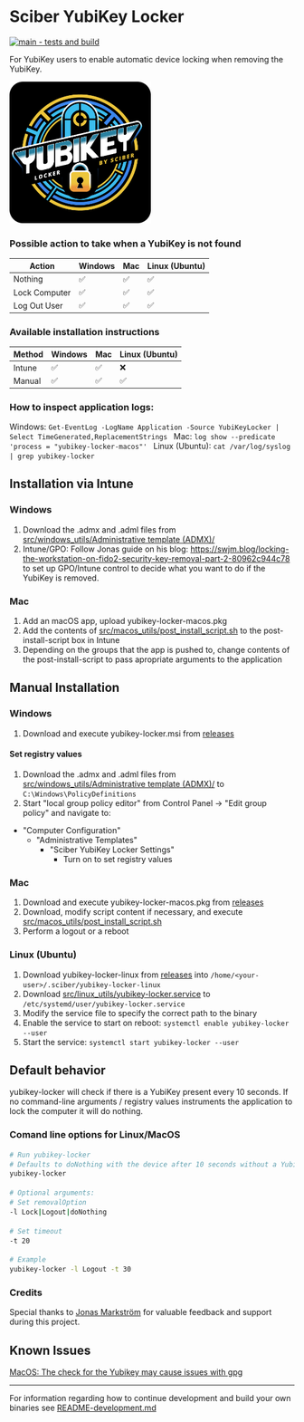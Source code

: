 # Sciber YubiKey Locker
[![main - tests and build](https://github.com/sciber-io/yubikey-locker/actions/workflows/ci.yml/badge.svg?branch=main)](https://github.com/sciber-io/yubikey-locker/actions/workflows/ci.yml)

For YubiKey users to enable automatic device locking when removing the YubiKey.

<img src="images/sciber_yklocker.png" alt="YubiKey Autolocker by Sciber" width="250"/>




### Possible action to take when a YubiKey is not found
| Action        | Windows   | Mac  | Linux (Ubuntu)  |
| ---           | ---       | ---  | ---    |
| Nothing       | ✅       | ✅   | ✅    |
| Lock Computer | ✅       | ✅   | ✅    |
| Log Out User  | ✅       | ✅   | ✅    |

### Available installation instructions
| Method        | Windows   | Mac   | Linux (Ubuntu) |
| ---           | ---       | ---  | ---    |
| Intune        | ✅       | ✅   | ❌
| Manual        | ✅       | ✅   | ✅    |

### How to inspect application logs:
Windows: ```Get-EventLog -LogName Application -Source YubiKeyLocker | Select TimeGenerated,ReplacementStrings ```
Mac:   ```log show --predicate 'process = "yubikey-locker-macos"' ```
Linux (Ubuntu):  ```cat /var/log/syslog | grep yubikey-locker ```


## Installation via Intune
### Windows
1. Download the .admx and .adml files from [src/windows_utils/Administrative template (ADMX)/](src/windows_utils/Administrative%20template%20(ADMX)/)
2. Intune/GPO: Follow Jonas guide on his blog: https://swjm.blog/locking-the-workstation-on-fido2-security-key-removal-part-2-80962c944c78 to set up GPO/Intune control to decide what you want to do if the YubiKey is removed.
### Mac
1. Add an macOS app, upload yubikey-locker-macos.pkg
2. Add the contents of [src/macos_utils/post_install_script.sh](src/macos_utils/post_install_script.sh) to the post-install-script box in Intune
3. Depending on the groups that the app is pushed to, change contents of the post-install-script to pass apropriate arguments to the application


## Manual Installation
### Windows
1. Download and execute yubikey-locker.msi from [releases](https://github.com/sciber-io/yubikey-locker/releases)
#### Set registry values

1. Download the .admx and .adml files from [src/windows_utils/Administrative template (ADMX)/](src/windows_utils/Administrative%20template%20(ADMX)/) to `C:\Windows\PolicyDefinitions`
2. Start "local group policy editor" from Control Panel -> "Edit group policy" and navigate to:
  - "Computer Configuration"
    - "Administrative Templates"
      - "Sciber YubiKey Locker Settings"
        - Turn on to set registry values

### Mac
1. Download and execute yubikey-locker-macos.pkg from [releases](https://github.com/sciber-io/yubikey-locker/releases)
2. Download, modify script content if necessary, and execute [src/macos_utils/post_install_script.sh](src/macos_utils/post_install_script.sh)
3. Perform a logout or a reboot

### Linux (Ubuntu)
1. Download yubikey-locker-linux from [releases](https://github.com/sciber-io/yubikey-locker/releases) into  `/home/<your-user>/.sciber/yubikey-locker-linux `
2. Download [src/linux_utils/yubikey-locker.service](src/linux_utils/yubikey-locker.service) to `/etc/systemd/user/yubikey-locker.service`
3. Modify the service file to specify the correct path to the binary
4. Enable the service to start on reboot:  ```systemctl enable yubikey-locker --user ```
5. Start the service:  ```systemctl start yubikey-locker --user ```



## Default behavior
yubikey-locker will check if there is a YubiKey present every 10 seconds. If no command-line arguments / registry values instruments the application to lock the computer it will do nothing.






### Comand line options for Linux/MacOS
```bash
# Run yubikey-locker
# Defaults to doNothing with the device after 10 seconds without a YubiKey
yubikey-locker

# Optional arguments:
# Set removalOption
-l Lock|Logout|doNothing

# Set timeout
-t 20

# Example
yubikey-locker -l Logout -t 30
```


### Credits
Special thanks to [Jonas Markström](https://github.com/JMarkstrom/) for valuable feedback and support during this project.


## Known Issues
[MacOS: The check for the Yubikey may cause issues with gpg](https://github.com/sciber-io/yubikey-locker/issues/78)
____
For information regarding how to continue development and build your own binaries see [README-development.md](README_development.md)
